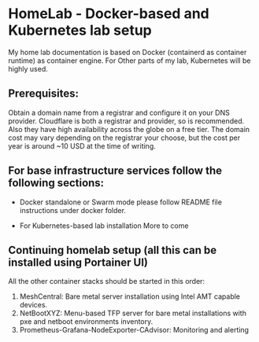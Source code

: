 # HomeLab - Docker-based and Kubernetes lab setup
My home lab documentation is based on Docker (containerd as container runtime) as container engine. For Other parts of my lab, Kubernetes will be highly used.

## Prerequisites:

Obtain a domain name from a registrar and configure it on your DNS provider.
Cloudflare is both a registrar and provider, so is recommended. Also they have high availability across the globe on a free tier. The domain cost may vary depending on the registrar your choose, but the cost per year is around ~10 USD at the time of writing.

## For base infrastructure services follow the following sections:

- Docker standalone or Swarm mode please follow README file instructions under docker folder.

- For Kubernetes-based lab installation
More to come


## Continuing homelab setup (all this can be installed using Portainer UI)
All the other container stacks should be started in this order:
1. MeshCentral: Bare metal server installation using Intel AMT capable devices.
2. NetBootXYZ: Menu-based TFP server for bare metal installations with pxe and netboot environments inventory.
3. Prometheus-Grafana-NodeExporter-CAdvisor: Monitoring and alerting

